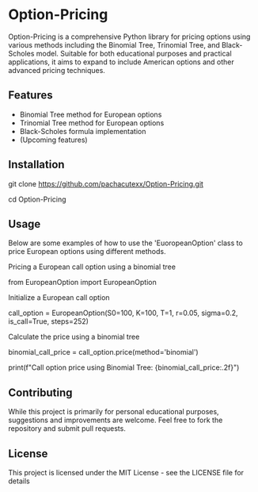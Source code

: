 # Option-Pricing
Option-Pricing is a comprehensive Python library for pricing options using various methods including the Binomial Tree, Trinomial Tree, and Black-Scholes model. 
Suitable for both educational purposes and practical applications, it aims to expand to include American options and other advanced pricing techniques.

## Features
- Binomial Tree method for European options
- Trinomial Tree method for European options
- Black-Scholes formula implementation
- (Upcoming features)

## Installation

git clone https://github.com/pachacutexx/Option-Pricing.git

cd Option-Pricing

## Usage

Below are some examples of how to use the 'EuoropeanOption' class to price European options using different methods.

Pricing a European call option using a binomial tree

from EuropeanOption import EuropeanOption

Initialize a European call option

call_option = EuropeanOption(S0=100, K=100, T=1, r=0.05, sigma=0.2, is_call=True, steps=252)

Calculate the price using a binomial tree

binomial_call_price = call_option.price(method='binomial')

print(f"Call option price using Binomial Tree: {binomial_call_price:.2f}")

## Contributing
While this project is primarily for personal educational purposes, suggestions and improvements are welcome. 
Feel free to fork the repository and submit pull requests.

## License
This project is licensed under the MIT License - see the LICENSE file for details
